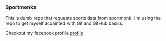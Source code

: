 ### Sportmonks

This is dumb repo that requests sports data from sportmonk. I'm using the repo to get myself acqainted with Git and GitHub basics.

Checkout my facebook profile [profile](https://www.facebook.com/Ekeuwei)